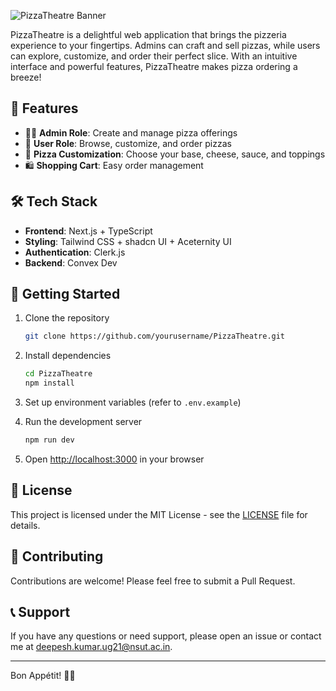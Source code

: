 ![PizzaTheatre Banner](https://github.com/user-attachments/assets/84f2d3b8-11c4-420e-b442-ef459d6f5eff)

PizzaTheatre is a delightful web application that brings the pizzeria experience to your fingertips. Admins can craft and sell pizzas, while users can explore, customize, and order their perfect slice. With an intuitive interface and powerful features, PizzaTheatre makes pizza ordering a breeze!

## 🚀 Features

- 👨‍🍳 **Admin Role**: Create and manage pizza offerings
- 🛒 **User Role**: Browse, customize, and order pizzas
- 🎨 **Pizza Customization**: Choose your base, cheese, sauce, and toppings
- 🛍️ **Shopping Cart**: Easy order management

## 🛠️ Tech Stack

- **Frontend**: Next.js + TypeScript
- **Styling**: Tailwind CSS + shadcn UI + Aceternity UI
- **Authentication**: Clerk.js
- **Backend**: Convex Dev

## 🌟 Getting Started

1. Clone the repository

   ```bash
   git clone https://github.com/yourusername/PizzaTheatre.git
   ```

2. Install dependencies

   ```bash
   cd PizzaTheatre
   npm install
   ```

3. Set up environment variables (refer to `.env.example`)

4. Run the development server

   ```bash
   npm run dev
   ```

5. Open [http://localhost:3000](http://localhost:3000) in your browser

## 📄 License

This project is licensed under the MIT License - see the [LICENSE](LICENSE) file for details.

## 🤝 Contributing

Contributions are welcome! Please feel free to submit a Pull Request.

## 📞 Support

If you have any questions or need support, please open an issue or contact me at deepesh.kumar.ug21@nsut.ac.in.

---

Bon Appétit! 🍕✨
